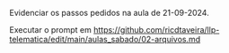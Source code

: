 Evidenciar os passos pedidos na aula de 21-09-2024.

Executar o prompt em
https://github.com/ricdtaveira/llp-telematica/edit/main/aulas_sabado/02-arquivos.md
